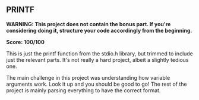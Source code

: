 ## PRINTF

**WARNING: This project does not contain the bonus part. If you're considering doing it, structure your code accordingly from the beginning.**

**Score: 100/100**

This is just the printf function from the stdio.h library, but trimmed to include just the relevant parts.
It's not really a hard project, albeit a slightly tedious one.

The main challenge in this project was understanding how variable arguments work. Look it up and you should be good to go! The rest of the project is mainly parsing everything to have the correct format.

